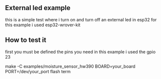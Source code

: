 ## External led example

this is a simple test where i turn on and turn off an external led in esp32 for this example i used esp32-wrover-kit

## How to test it

first you must be defined the pins you need in this example i used the gpio 23

make -C examples/moisture_sensor_hw390  BOARD=your_board  PORT=/dev/your_port flash term